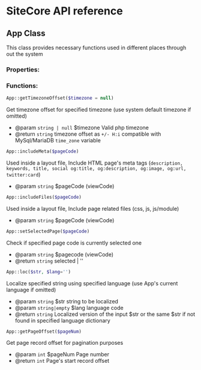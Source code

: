 # SiteCore API reference

## App Class
This class provides necessary functions used in different places through out the system

### Properties:

### Functions:

```php
App::getTimezoneOffset($timezone = null)
```

Get timezone offset for specified timezone (use system default timezone if omitted)
* @param `string | null` $timezone Valid php timezone
* @return `string` timezone offset as `+/- H:i` compatible with MySql/MariaDB `time_zone` variable


```php
App::includeMeta($pageCode)
```

Used inside a layout file,
Include HTML page's meta tags (`description, keywords, title, social og:title, og:description, og:image, og:url, twitter:card`)
* @param `string` $pageCode (viewCode)

```php
App::includeFiles($pageCode)
```

Used inside a layout file,
Include page related files (css, js, js/module)
* @param `string` $pageCode (viewCode)

```php
App::setSelectedPage($pageCode)
```

Check if specified page code is currently selected one
* @param `string` $pagecode (viewCode)
* @return `string` selected | ''

```php
App::loc($str, $lang='')
```
Localize specified string using specified language (use App's current language if omitted)
* @param `string` $str string to be localized
* @param `string|empty` $lang language code
* @return `string` Localized version of the input $str or the same $str if not found in specified language dictionary

```php
App::getPageOffset($pageNum)
```
Get page record offset for pagination purposes
* @param `int` $pageNum Page number
* @return `int` Page's start record offset
